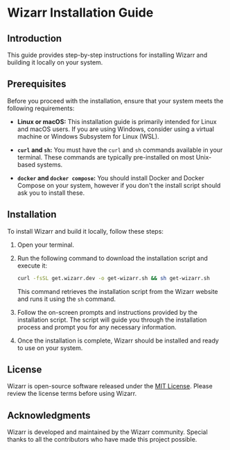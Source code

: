# Wizarr Installation Guide

## Introduction

This guide provides step-by-step instructions for installing Wizarr and building it locally on your system.

## Prerequisites

Before you proceed with the installation, ensure that your system meets the following requirements:

- **Linux or macOS:** This installation guide is primarily intended for Linux and macOS users. If you are using Windows, consider using a virtual machine or Windows Subsystem for Linux (WSL).

- **`curl` and `sh`:** You must have the `curl` and `sh` commands available in your terminal. These commands are typically pre-installed on most Unix-based systems.
- **`docker` and `docker compose`:** You should install Docker and Docker Compose on your system, however if you don't the install script should ask you to install these.

## Installation

To install Wizarr and build it locally, follow these steps:

1. Open your terminal.

2. Run the following command to download the installation script and execute it:

   ```bash
   curl -fsSL get.wizarr.dev -o get-wizarr.sh && sh get-wizarr.sh
   ```

   This command retrieves the installation script from the Wizarr website and runs it using the `sh` command.

3. Follow the on-screen prompts and instructions provided by the installation script. The script will guide you through the installation process and prompt you for any necessary information.

4. Once the installation is complete, Wizarr should be installed and ready to use on your system.

## License

Wizarr is open-source software released under the [MIT License](https://github.com/wizarr/wizarr/blob/main/LICENSE). Please review the license terms before using Wizarr.

## Acknowledgments

Wizarr is developed and maintained by the Wizarr community. Special thanks to all the contributors who have made this project possible.
